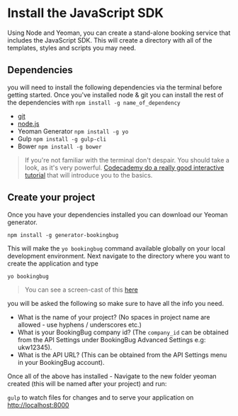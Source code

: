 # Install the JavaScript SDK

Using Node and Yeoman, you can create a stand-alone booking service that includes the JavaScript SDK. This will create a directory with all of the templates, styles and scripts you may need.

## Dependencies
you will need to install the following dependencies via the terminal before getting started. Once you've installed node & git you can install the rest of the dependencies with `npm install -g name_of_dependency`

- [git](github.com)
- [node.js](https://nodejs.org/en/)
- Yeoman Generator `npm install -g yo`
- Gulp `npm install -g gulp-cli`
- Bower `npm install -g bower`

> If you're not familiar with the terminal don't despair. You should take a look, as it's very powerful. [Codecademy do a really good interactive tutorial](https://www.codecademy.com/ru/courses/learn-the-command-line/lessons/navigation/exercises/your-first-command) that will introduce you to the basics.

## Create your project
Once you have your dependencies installed you can download our Yeoman generator.

```
npm install -g generator-bookingbug
```

This will make the `yo bookingbug` command available globally on your local development environment. Next navigate to the directory where you want to create the application and type

```
yo bookingbug
```

> You can see a screen-cast of this [here](https://drive.google.com/file/d/0BySZotrqAKdcWFdjM0tVLUVkUjA/view)

you will be asked the following so make sure to have all the info you need.

- What is the name of your project? (No spaces in project name are allowed - use hyphens / underscores etc.)
- What is your BookingBug company id? (The `company_id` can be obtained from the API Settings under BookingBug Advanced Settings e.g: ukw12345).
- What is the API URL? (This can be obtained from the API Settings menu in your BookingBug account).

Once all of the above has installed - Navigate to the new folder yeoman created (this will be named after your project) and run:

`gulp` to watch files for changes and to serve your application on [http://localhost:8000](http://localhost:8000)
